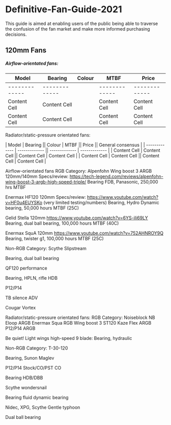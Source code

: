 # Definitive-Fan-Guide-2021
This guide is aimed at enabling users of the public being able to traverse the confusion of the fan market and make more informed purchasing decisions.

## 120mm Fans

##### Airflow-orientated fans:
| Model                       | Bearing                      | Colour                     | MTBF                       | Price                       |
| --------------------------- | --------------------------- | --------------------------- | --------------------------- | --------------------------- |
| ------------- | ------------- || ------------- | ------------- |
| Content Cell  | Content Cell  || Content Cell  | Content Cell  |
| Content Cell  | Content Cell  || Content Cell  | Content Cell  |

Radiator/static-pressure orientated fans:

| Model | Bearing || Colour  | MTBF || Price || General consensus |
| ------------- | ------------- || ------------- | ------------- |
| Content Cell  | Content Cell  || Content Cell  | Content Cell  |
| Content Cell  | Content Cell  || Content Cell  | Content Cell  |

Airflow-orientated fans
RGB Category: 
Alpenfohn Wing boost 3 ARGB 120mm/140mm
Specs/review:
https://tech-legend.com/reviews/alpenfohn-wing-boost-3-argb-high-speed-triple/
Bearing FDB, Panasonic, 250,000 hrs MTBF

Enermax HF120 120mm
Specs/review:
https://www.youtube.com/watch?v=HF0u4EUYSKo (very limited testing/numbers)
Bearing, Hydro Dynamic bearing, 50,000 hours MTBF (25C)

Gelid Stella 120mm
https://www.youtube.com/watch?v=6YS-iIi69LY
Bearing, dual ball bearing, 100,000 hours MTBF (40C)

Enermax SquA 120mm
https://www.youtube.com/watch?v=752AHNROY9Q
Bearing, twister g1, 100,000 hours MTBF (25C)


Non-RGB Category:
Scythe Slipstream

Bearing, dual ball bearing

QF120 performance

Bearing, HPLN, rifle HDB

P12/P14

TB silence ADV

Cougar Vortex



Radiator/static-pressure orientated fans:
RGB Category:
Noiseblock NB Eloop ARGB
Enermax Squa RGB
Wing boost 3 
ST120
Kaze Flex ARGB
P12/P14 ARGB

Be quiet! Light wings high-speed 9 blade:
Bearing, hydraulic

Non-RGB Category:
T-30-120


Bearing, Sunon Maglev




P12/P14 Stock/CO/PST CO

Bearing HDB/DBB

Scythe wondersnail

Bearing fluid dynamic bearing

Nidec, XPG, Scythe Gentle typhoon

Dual ball bearing







